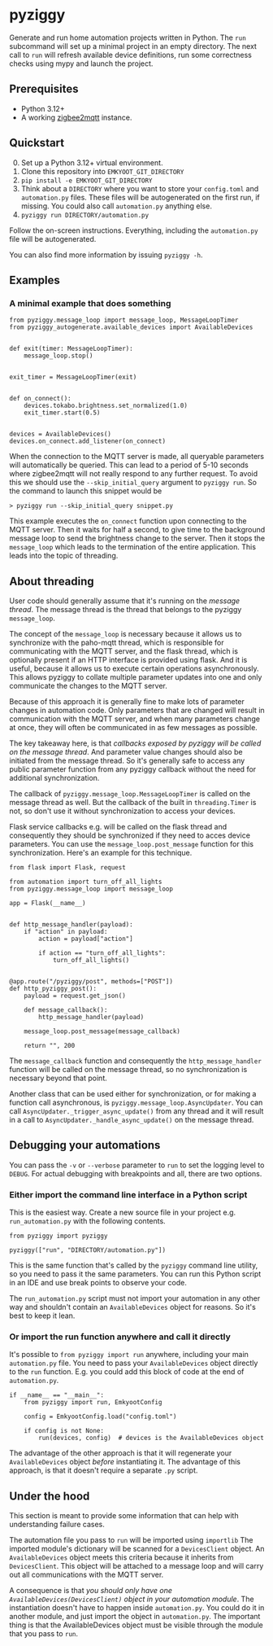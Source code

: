 # pyziggy

Generate and run home automation projects written in Python. The `run` subcommand will set up a minimal project in an empty directory. The next call to `run` will refresh available device definitions, run some correctness checks using mypy and launch the project.

## Prerequisites

- Python 3.12+
- A working [zigbee2mqtt](https://www.zigbee2mqtt.io) instance.

## Quickstart

0) Set up a Python 3.12+ virtual environment.
1) Clone this repository into `EMKYOOT_GIT_DIRECTORY`
2) `pip install -e EMKYOOT_GIT_DIRECTORY`
2) Think about a `DIRECTORY` where you want to store your `config.toml` and `automation.py` files. These files will be autogenerated on the first run, if missing. You could also call `automation.py` anything else.
3) `pyziggy run DIRECTORY/automation.py`

Follow the on-screen instructions. Everything, including the `automation.py` file will be autogenerated.

You can also find more information by issuing `pyziggy -h`.

## Examples

### A minimal example that does something

```
from pyziggy.message_loop import message_loop, MessageLoopTimer
from pyziggy_autogenerate.available_devices import AvailableDevices


def exit(timer: MessageLoopTimer):
    message_loop.stop()


exit_timer = MessageLoopTimer(exit)


def on_connect():
    devices.tokabo.brightness.set_normalized(1.0)
    exit_timer.start(0.5)


devices = AvailableDevices()
devices.on_connect.add_listener(on_connect)
```

When the connection to the MQTT server is made, all queryable parameters will automatically be queried. This can lead to a period of 5-10 seconds where zigbee2mqtt will not really respond to any further request. To avoid this we should use the `--skip_initial_query` argument to `pyziggy run`. So the command to launch this snippet would be

```commandline
> pyziggy run --skip_initial_query snippet.py
```

This example executes the `on_connect` function upon connecting to the MQTT server. Then it waits for half a second, to give time to the background message loop to send the brightness change to the server. Then it stops the `message_loop` which leads to the termination of the entire application. This leads into the topic of threading.

## About threading

User code should generally assume that it's running on the *message thread*. The message thread is the thread that belongs to the pyziggy `message_loop`.

The concept of the `message_loop` is necessary because it allows us to synchronize with the paho-mqtt thread, which is responsible for communicating with the MQTT server, and the flask thread, which is optionally present if an HTTP interface is provided using flask. And it is useful, because it allows us to execute certain operations asynchronously. This allows pyziggy to collate multiple parameter updates into one and only communicate the changes to the MQTT server.

Because of this approach it is generally fine to make lots of parameter changes in automation code. Only parameters that are changed will result in communication with the MQTT server, and when many parameters change at once, they will often be communicated in as few messages as possible.

The key takeaway here, is that *callbacks exposed by pyziggy will be called on the message thread*. And parameter value changes should also be initiated from the message thread. So it's generally safe to access any public parameter function from any pyziggy callback without the need for additional synchronization.

The callback of `pyziggy.message_loop.MessageLoopTimer` is called on the message thread as well. But the callback of the built in `threading.Timer` is not, so don't use it without synchronization to access your devices.

Flask service callbacks e.g. will be called on the flask thread and consequently they should be synchronized if they need to acces device parameters. You can use the `message_loop.post_message` function for this synchronization. Here's an example for this technique.

```
from flask import Flask, request

from automation import turn_off_all_lights
from pyziggy.message_loop import message_loop

app = Flask(__name__)


def http_message_handler(payload):
    if "action" in payload:
        action = payload["action"]

        if action == "turn_off_all_lights":
            turn_off_all_lights()


@app.route("/pyziggy/post", methods=["POST"])
def http_pyziggy_post():
    payload = request.get_json()

    def message_callback():
        http_message_handler(payload)

    message_loop.post_message(message_callback)

    return "", 200
```

The `message_callback` function and consequently the `http_message_handler` function will be called on the message thread, so no synchronization is necessary beyond that point.

Another class that can be used either for synchronization, or for making a function call asynchronous, is `pyziggy.message_loop.AsyncUpdater`. You can call `AsyncUpdater._trigger_async_update()` from any thread and it will result in a call to `AsyncUpdater._handle_async_update()` on the message thread.

## Debugging your automations

You can pass the `-v` or `--verbose` parameter to `run` to set the logging level to `DEBUG`. For actual debugging with breakpoints and all, there are two options.

### Either import the command line interface in a Python script

This is the easiest way. Create a new source file in your project e.g. `run_automation.py` with the following contents.

```
from pyziggy import pyziggy

pyziggy(["run", "DIRECTORY/automation.py"])
```

This is the same function that's called by the `pyziggy` command line utility, so you need to pass it the same parameters. You can run this Python script in an IDE and use break points to observe your code.

The `run_automation.py` script must not import your automation in any other way and shouldn't contain an `AvailableDevices` object for reasons. So it's best to keep it lean.

### Or import the run function anywhere and call it directly

It's possible to `from pyziggy import run` anywhere, including your main `automation.py` file. You need to pass your `AvailableDevices` object directly to the `run` function. E.g. you could add this block of code at the end of `automation.py`.

```
if __name__ == "__main__":
    from pyziggy import run, EmkyootConfig

    config = EmkyootConfig.load("config.toml")

    if config is not None:
        run(devices, config)  # devices is the AvailableDevices object
```

The advantage of the other approach is that it will regenerate your `AvailableDevices` object *before* instantiating it. The advantage of this approach, is that it doesn't require a separate `.py` script.

## Under the hood

This section is meant to provide some information that can help with understanding failure cases.

The automation file you pass to `run` will be imported using `importlib` The imported module's dictionary will be scanned for a `DevicesClient` object. An `AvailableDevices` object meets this criteria because it inherits from `DevicesClient`. This object will be attached to a message loop and will carry out all communications with the MQTT server.

A consequence is that *you should only have one `AvailableDevices(DevicesClient)` object in your automation module*. The instantiation doesn't have to happen inside `automation.py`. You could do it in another module, and just import the object in `automation.py`. The important thing is that the AvailableDevices object must be visible through the module that you pass to `run`.


